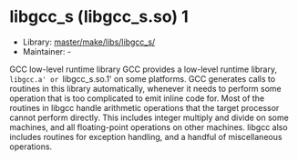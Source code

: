 # libgcc_s (libgcc_s.so) 1
 - Library: [master/make/libs/libgcc_s/](https://github.com/Freetz-NG/freetz-ng/tree/master/make/libs/libgcc_s/)
 - Maintainer: -

GCC low-level runtime library GCC provides a low-level runtime library, `libgcc.a' or `libgcc_s.so.1' on some platforms. GCC generates calls to routines in this library automatically, whenever it needs to perform some operation that is too complicated to emit inline code for. Most of the routines in libgcc handle arithmetic operations that the target processor cannot perform directly. This includes integer multiply and divide on some machines, and all floating-point operations on other machines. libgcc also includes routines for exception handling, and a handful of miscellaneous operations.

